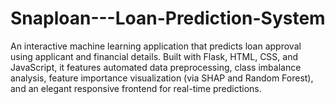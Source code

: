 # Snaploan---Loan-Prediction-System
An interactive machine learning application that predicts loan approval using applicant and financial details. Built with Flask, HTML, CSS, and JavaScript, it features automated data preprocessing, class imbalance analysis, feature importance visualization (via SHAP and Random Forest), and an elegant responsive frontend for real-time predictions.
